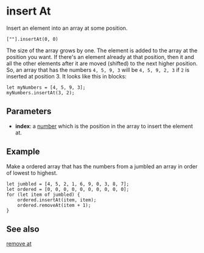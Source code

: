 # insert At

Insert an element into an array at some position.

```sig
[""].insertAt(0, 0)
```

The size of the array grows by one. The element is added to the array at the position you want. If there's an element already at that position, then it and all the other elements after it are moved (shifted) to the next higher position. So, an array that has the numbers `4, 5, 9, 3` will be `4, 5, 9, 2, 3` if `2` is inserted at position 3. It looks like this in blocks:

```block
let myNumbers = [4, 5, 9, 3];
myNumbers.insertAt(3, 2);
```

## Parameters

* **index**: a [number](/types/number) which is the position in the array to insert the element at.

## Example

Make a ordered array that has the numbers from a jumbled an array in order of lowest to highest.

```blocks
let jumbled = [4, 5, 2, 1, 6, 9, 0, 3, 8, 7];
let ordered = [0, 0, 0, 0, 0, 0, 0, 0, 0, 0];
for (let item of jumbled) {
    ordered.insertAt(item, item);
    ordered.removeAt(item + 1);
}
```

## See also

[remove at](/reference/arrays/remove-at)